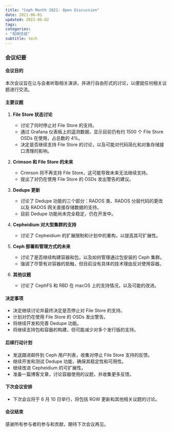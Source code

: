 ```yaml
---
title: "Ceph Month 2021: Open Discussion"
date: 2021-06-01
updated: 2021-06-02
tags:
categories:
- "视频总结"
subtitle: tech
---
```



### 会议纪要

#### 会议目的
本次会议旨在让与会者听取相关演讲，并进行自由形式的讨论，以便就任何相关议题进行交流。

#### 主要议题
1. **File Store 状态讨论**
   - 讨论了何时停止对 File Store 的支持。
   - 通过 Grafana 仪表板上的遥测数据，显示目前仍有约 1500 个 File Store OSDs 在使用，占总数的 4%。
   - 决定是否继续支持 File Store 的讨论，以及可能对代码简化和对象存储接口清理的影响。

2. **Crimson 和 File Store 的未来**
   - Crimson 将不再支持 File Store，这可能导致未来无法继续支持。
   - 提出了对仍在使用 File Store 的 OSDs 发出警告的建议。

3. **Dedupe 更新**
   - 讨论了 Dedupe 功能的三个部分：RADOS 类、RADOS 分层代码的更改以及 RADOS 网关直接存储数据的支持。
   - 目前 Dedupe 功能尚未完全稳定，仍在开发中。

4. **Cepheidium 对大型集群的支持**
   - 讨论了 Cepheidium 的扩展限制和计划中的重构，以提高其可扩展性。

5. **Ceph 部署和管理方式的未来**
   - 讨论了是否继续构建容器和包，以及如何管理通过包安装的 Ceph 集群。
   - 强调了尽管有对容器的抵触，但目前没有具体的技术理由反对使用容器。

6. **其他议题**
   - 讨论了 CephFS 和 RBD 在 macOS 上的支持情况，以及可能的改进。

#### 决定事项
- 决定继续讨论并最终决定是否停止对 File Store 的支持。
- 计划对仍在使用 File Store 的 OSDs 发出警告。
- 将继续开发和完善 Dedupe 功能。
- 将继续支持包和容器的构建，但可能减少对多个发行版的支持。

#### 后续行动计划
- 发送跟进邮件到 Ceph 用户列表，收集对停止 File Store 支持的反馈。
- 继续开发和测试 Dedupe 功能，确保其稳定性和可用性。
- 继续改进 Cepheidium 的可扩展性。
- 准备一篇博客文章，讨论容器使用的议题，并收集更多反馈。

#### 下次会议安排
- 下次会议将于 6 月 10 日举行，将包括 RGW 更新和其他相关议题的讨论。

#### 会议结束
感谢所有参与者的参与和贡献，期待下次会议再见。